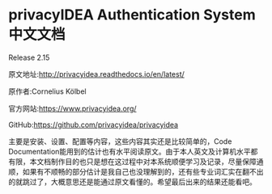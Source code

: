 # privacyIDEA Authentication System中文文档

Release 2.15

原文地址:<http://privacyidea.readthedocs.io/en/latest/>

原作者:Cornelius Kölbel

官方网站:<https://www.privacyidea.org/>

GitHub:<https://github.com/privacyidea/privacyidea>

主要是安装、设置、配置等内容，这些内容其实还是比较简单的，Code Documentation能用到的估计也有水平阅读原文。由于本人英文及计算机水平都有限，本文档制作目的也只是想在这过程中对本系统顺便学习及记录，尽量保障通顺，如果有不顺畅的部分估计是我自己也没理解到的，还有些专业词汇实在翻不出的就跳过了，大概意思还是能通过原文看懂的。希望最后出来的结果还能看吧。